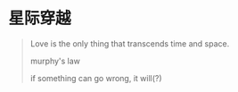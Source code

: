 # 星际穿越

> Love is the only thing that transcends time and space.
> 
> murphy's law
> 
> if something can go wrong, it will(?)
